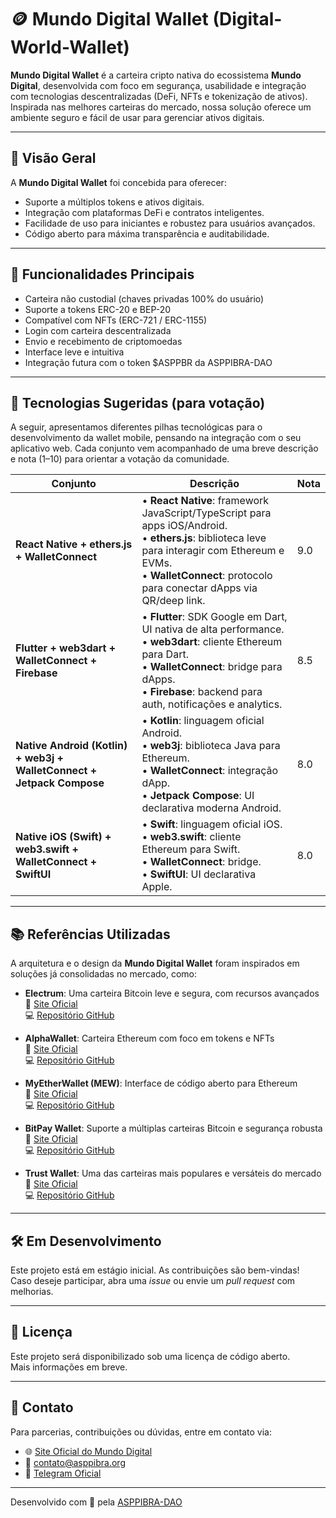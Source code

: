 # 🪙 Mundo Digital Wallet  (Digital-World-Wallet)

**Mundo Digital Wallet** é a carteira cripto nativa do ecossistema **Mundo Digital**, desenvolvida com foco em segurança, usabilidade e integração com tecnologias descentralizadas (DeFi, NFTs e tokenização de ativos). Inspirada nas melhores carteiras do mercado, nossa solução oferece um ambiente seguro e fácil de usar para gerenciar ativos digitais.

---

## 🚀 Visão Geral

A **Mundo Digital Wallet** foi concebida para oferecer:
- Suporte a múltiplos tokens e ativos digitais.  
- Integração com plataformas DeFi e contratos inteligentes.  
- Facilidade de uso para iniciantes e robustez para usuários avançados.  
- Código aberto para máxima transparência e auditabilidade.

---

## 📌 Funcionalidades Principais

- Carteira não custodial (chaves privadas 100% do usuário)  
- Suporte a tokens ERC-20 e BEP-20  
- Compatível com NFTs (ERC-721 / ERC-1155)  
- Login com carteira descentralizada  
- Envio e recebimento de criptomoedas  
- Interface leve e intuitiva  
- Integração futura com o token $ASPPBR da ASPPIBRA-DAO  

---

## 🧰 Tecnologias Sugeridas (para votação)

A seguir, apresentamos diferentes pilhas tecnológicas para o desenvolvimento da wallet mobile, pensando na integração com o seu aplicativo web. Cada conjunto vem acompanhado de uma breve descrição e nota (1–10) para orientar a votação da comunidade.

| Conjunto                                    | Descrição                                                                                                                                                                                                                               | Nota |
|---------------------------------------------|-----------------------------------------------------------------------------------------------------------------------------------------------------------------------------------------------------------------------------------------|------|
| **React Native + ethers.js + WalletConnect**| • **React Native**: framework JavaScript/TypeScript para apps iOS/Android.<br>• **ethers.js**: biblioteca leve para interagir com Ethereum e EVMs.<br>• **WalletConnect**: protocolo para conectar dApps via QR/deep link.              | 9.0  |
| **Flutter + web3dart + WalletConnect + Firebase**| • **Flutter**: SDK Google em Dart, UI nativa de alta performance.<br>• **web3dart**: cliente Ethereum para Dart.<br>• **WalletConnect**: bridge para dApps.<br>• **Firebase**: backend para auth, notificações e analytics.         | 8.5  |
| **Native Android (Kotlin) + web3j + WalletConnect + Jetpack Compose**| • **Kotlin**: linguagem oficial Android.<br>• **web3j**: biblioteca Java para Ethereum.<br>• **WalletConnect**: integração dApp.<br>• **Jetpack Compose**: UI declarativa moderna Android.                                    | 8.0  |
| **Native iOS (Swift) + web3.swift + WalletConnect + SwiftUI**| • **Swift**: linguagem oficial iOS.<br>• **web3.swift**: cliente Ethereum para Swift.<br>• **WalletConnect**: bridge.<br>• **SwiftUI**: UI declarativa Apple.                                                                    | 8.0  |


---

## 📚 Referências Utilizadas

A arquitetura e o design da **Mundo Digital Wallet** foram inspirados em soluções já consolidadas no mercado, como:

- **Electrum**: Uma carteira Bitcoin leve e segura, com recursos avançados  
  🔗 [Site Oficial](https://electrum.org/)  
  💻 [Repositório GitHub](https://github.com/spesmilo/electrum)

- **AlphaWallet**: Carteira Ethereum com foco em tokens e NFTs  
  🔗 [Site Oficial](https://alphawallet.com/)  
  💻 [Repositório GitHub](https://github.com/AlphaWallet/alpha-wallet-android)

- **MyEtherWallet (MEW)**: Interface de código aberto para Ethereum  
  🔗 [Site Oficial](https://www.myetherwallet.com/)  
  💻 [Repositório GitHub](https://github.com/MyEtherWallet/MyEtherWallet)

- **BitPay Wallet**: Suporte a múltiplas carteiras Bitcoin e segurança robusta  
  🔗 [Site Oficial](https://www.bitpay.com/wallet)  
  💻 [Repositório GitHub](https://github.com/bitpay/wallet)

- **Trust Wallet**: Uma das carteiras mais populares e versáteis do mercado  
  🔗 [Site Oficial](https://trustwallet.com/pt-PT)  
  💻 [Repositório GitHub](https://github.com/trustwallet)

---

## 🛠️ Em Desenvolvimento

Este projeto está em estágio inicial. As contribuições são bem-vindas!  
Caso deseje participar, abra uma *issue* ou envie um *pull request* com melhorias.

---

## 📄 Licença

Este projeto será disponibilizado sob uma licença de código aberto.  
Mais informações em breve.

---

## 🤝 Contato

Para parcerias, contribuições ou dúvidas, entre em contato via:

- 🌐 [Site Oficial do Mundo Digital](https://asppibra.org/)  
- 📩 contato@asppibra.org  
- 💬 [Telegram Oficial](https://t.me/asppibra)

---

Desenvolvido com 💛 pela [ASPPIBRA-DAO](https://asppibra.org/)
